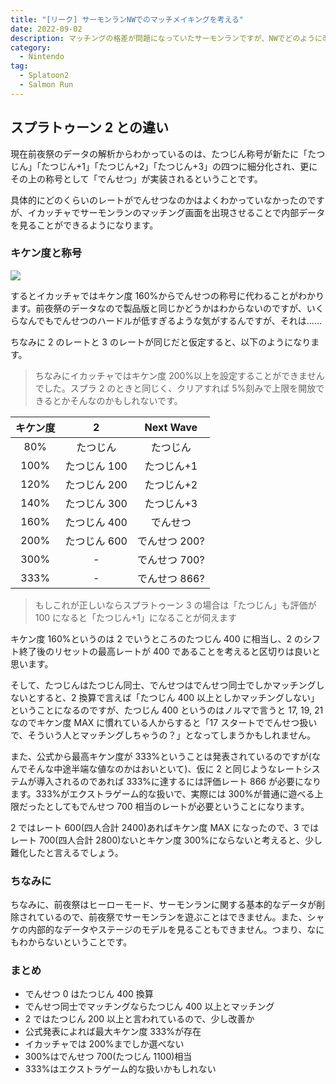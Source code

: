 ```yaml
---
title: "[リーク] サーモンランNWでのマッチメイキングを考える"
date: 2022-09-02
description: マッチングの格差が問題になっていたサーモンランですが、NWでどのように改善されるかを考察します
category:
  - Nintendo
tag:
  - Splatoon2
  - Salmon Run
---
```


## スプラトゥーン 2 との違い

現在前夜祭のデータの解析からわかっているのは、たつじん称号が新たに「たつじん」「たつじん+1」「たつじん+2」「たつじん+3」の四つに細分化され、更にその上の称号として「でんせつ」が実装されるということです。

具体的にどのくらいのレートがでんせつなのかはよくわかっていなかったのですが、イカッチャでサーモンランのマッチング画面を出現させることで内部データを見ることができるようになります。

### キケン度と称号

![](https://pbs.twimg.com/media/FbkAWfhUYAErN7P?format=jpg&name=large)

するとイカッチャではキケン度 160%からでんせつの称号に代わることがわかります。前夜祭のデータなので製品版と同じかどうかはわからないのですが、いくらなんでもでんせつのハードルが低すぎるような気がするんですが、それは......

ちなみに 2 のレートと 3 のレートが同じだと仮定すると、以下のようになります。

> ちなみにイカッチャではキケン度 200%以上を設定することができませんでした。スプラ 2 のときと同じく、クリアすれば 5%刻みで上限を開放できるとかそんなのかもしれないです。

| キケン度 |      2       |   Next Wave   |
| :------: | :----------: | :-----------: |
|   80%    |   たつじん   |   たつじん    |
|   100%   | たつじん 100 |  たつじん+1   |
|   120%   | たつじん 200 |  たつじん+2   |
|   140%   | たつじん 300 |  たつじん+3   |
|   160%   | たつじん 400 |   でんせつ    |
|   200%   | たつじん 600 | でんせつ 200? |
|   300%   |      -       | でんせつ 700? |
|   333%   |      -       | でんせつ 866? |

> もしこれが正しいならスプラトゥーン 3 の場合は「たつじん」も評価が 100 になると「たつじん+1」になることが伺えます

キケン度 160%というのは 2 でいうところのたつじん 400 に相当し、2 のシフト終了後のリセットの最高レートが 400 であることを考えると区切りは良いと思います。

そして、たつじんはたつじん同士、でんせつはでんせつ同士でしかマッチングしないとすると、2 換算で言えば「たつじん 400 以上としかマッチングしない」ということになるのですが、たつじん 400 というのはノルマで言うと 17, 19, 21 なのでキケン度 MAX に慣れている人からすると「17 スタートででんせつ扱いで、そういう人とマッチングしちゃうの？」となってしまうかもしれません。

また、公式から最高キケン度が 333%ということは発表されているのですが(なんでそんな中途半端な値なのかはおいといて)、仮に 2 と同じようなレートシステムが導入されるのであれば 333%に達するには評価レート 866 が必要になります。333%がエクストラゲーム的な扱いで、実際には 300%が普通に遊べる上限だったとしてもでんせつ 700 相当のレートが必要ということになります。

2 ではレート 600(四人合計 2400)あればキケン度 MAX になったので、3 ではレート 700(四人合計 2800)ないとキケン度 300%にならないと考えると、少し難化したと言えるでしょう。

### ちなみに

ちなみに、前夜祭はヒーローモード、サーモンランに関する基本的なデータが削除されているので、前夜祭でサーモンランを遊ぶことはできません。また、シャケの内部的なデータやステージのモデルを見ることもできません。つまり、なにもわからないということです。

### まとめ

- でんせつ 0 はたつじん 400 換算
- でんせつ同士でマッチングならたつじん 400 以上とマッチング
- 2 ではたつじん 200 以上と言われているので、少し改善か
- 公式発表によれば最大キケン度 333%が存在
- イカッチャでは 200%までしか選べない
- 300%はでんせつ 700(たつじん 1100)相当
- 333%はエクストラゲーム的な扱いかもしれない
